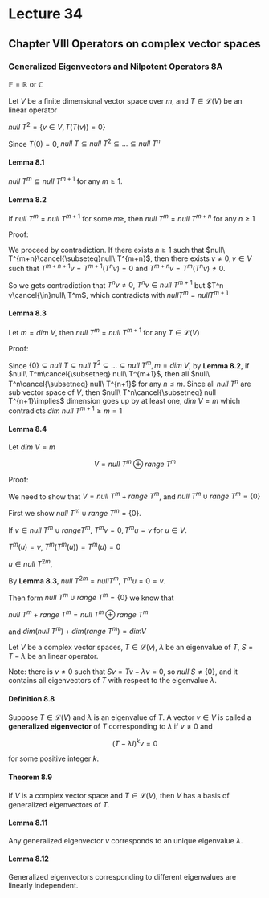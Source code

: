 # Lecture 34

## Chapter VIII Operators on complex vector spaces

### Generalized Eigenvectors and Nilpotent Operators 8A

$\mathbb{F}=\mathbb{R}$ or $\mathbb{C}$

Let $V$ be a finite dimensional vector space over $m$, and $T\in\mathscr{L}(V)$ be an linear operator

$null\ T^2=\{v\in V,T(T(v))=0\}$

Since $T(0)=0$, $null\ T\subseteq null\ T^2\subseteq\dots \subseteq null\ T^n$

#### Lemma 8.1

$null\ T^m\subseteq null\ T^{m+1}$ for any $m\geq 1$.

#### Lemma 8.2

If $null\ T^m=null\ T^{m+1}$ for some $m\geq$, then $null\ T^m=null\ T^{m+n}$ for any $n\geq 1$

Proof:

We proceed by contradiction. If there exists $n\geq 1$ such that $null\ T^{m+n}\cancel{\subseteq}null\ T^{m+n}$, then there exists $v\neq 0,v\in V$ such that $T^{m+n+1}v=T^{m+1}(T^n v)=0$ and $T^{m+n}v=T^m(T^n v)\neq 0$.

So we gets contradiction that $T^n v\neq 0$, $T^n v\in null\ T^{m+1}$ but $T^n v\cancel{\in}null\ T^m$, which contradicts with $null T^m=null T^{m+1}$

#### Lemma 8.3

Let $m=dim\ V$, then $null\ T^m =null\ T^{m+1}$ for any $T\in \mathscr{L}(V)$

Proof: 

Since $\{0\}\subsetneq null\ T\subsetneq null\ T^2\subsetneq \dots \subsetneq null\  T^m,m=dim\ V$, by **Lemma 8.2**, if $null\ T^m\cancel{\subsetneq} null\ T^{m+1}$, then all $null\ T^n\cancel{\subsetneq} null\ T^{n+1}$ for any $n\leq m$. Since all $null\ T^n$ are sub vector space of $V$, then $null\ T^n\cancel{\subsetneq} null T^{n+1}\implies$ dimension goes up by at least one, $dim\ V=m$ which contradicts $dim\ null\ T^{m+1}\geq m=1$

#### Lemma 8.4

Let $dim\ V=m$

$$
V=null\ T^m\oplus range\ T^m
$$

Proof:

We need to show that $V=null\ T^m+range\ T^m$, and $null\ T^m\cup range\ T^m=\{0\}$

First we show $null\ T^m\cup range\ T^m=\{0\}$.

If $v\in null\ T^m\cup range T^m$, $T^m v=0,T^m u=v$ for $u\in V$.

$T^m(u)=v$, $T^m (T^m(u))=T^m(u)=0$

$u\in null\ T^{2m}$,

By **Lemma 8.3**, $null\ T^{2m}=null T^m$, $T^m u=0=v$.

Then form $null\ T^m\cup range\ T^m=\{0\}$ we know that

$null\ T^m+range\ T^m=null\ T^m\oplus range\ T^m$

and $dim(null\ T^m)+dim(range\ T^m)=dim V$

Let $V$ be a complex vector spaces, $T\in \mathscr{L}(v)$, $\lambda$ be an eigenvalue of $T$, $S=T-\lambda$ be an linear operator.

Note: there is $v\neq 0$ such that $Sv=Tv-\lambda v=0$, so $null\ S\neq \{0\}$, and it contains all eigenvectors of $T$ with respect to the eigenvalue $\lambda$.

#### Definition 8.8

Suppose $T\in \mathscr{L}(V)$ and $\lambda$ is an eigenvalue of $T$. A vector $v\in V$ is called a **generalized eigenvector** of $T$ corresponding to $\lambda$ if $v\neq 0$ and

$$
(T-\lambda I)^k v=0
$$

for some positive integer $k$.

#### Theorem 8.9

If $V$ is a complex vector space and $T\in \mathscr{L}(V)$, then $V$ has a basis of generalized eigenvectors of $T$.

#### Lemma 8.11

Any generalized eigenvector $v$ corresponds to an unique eigenvalue $\lambda$.

#### Lemma 8.12

Generalized eigenvectors corresponding to different eigenvalues are linearly independent.
